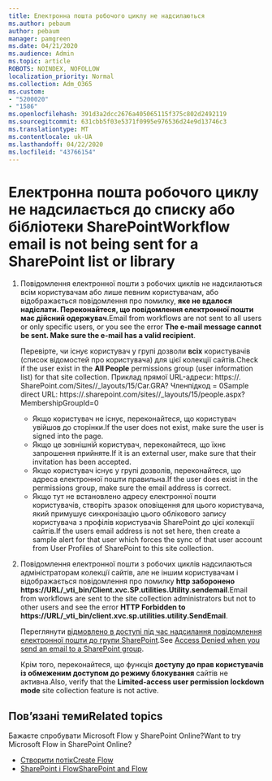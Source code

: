```yaml
---
title: Електронна пошта робочого циклу не надсилаються
ms.author: pebaum
author: pebaum
manager: pamgreen
ms.date: 04/21/2020
ms.audience: Admin
ms.topic: article
ROBOTS: NOINDEX, NOFOLLOW
localization_priority: Normal
ms.collection: Adm_O365
ms.custom:
- "5200020"
- "1586"
ms.openlocfilehash: 391d3a2dcc2676a405065115f375c802d2492119
ms.sourcegitcommit: 631cbb5f03e5371f0995e976536d24e9d13746c3
ms.translationtype: MT
ms.contentlocale: uk-UA
ms.lasthandoff: 04/22/2020
ms.locfileid: "43766154"
---
```

# <a name="workflow-email-is-not-being-sent-for-a-sharepoint-list-or-library"></a><span data-ttu-id="b9e05-102">Електронна пошта робочого циклу не надсилається до списку або бібліотеки SharePoint</span><span class="sxs-lookup"><span data-stu-id="b9e05-102">Workflow email is not being sent for a SharePoint list or library</span></span>

1. <span data-ttu-id="b9e05-103">Повідомлення електронної пошти з робочих циклів не надсилаються всім користувачам або лише певним користувачам, або відображається повідомлення про помилку, **яке не вдалося надіслати. Переконайтеся, що повідомлення електронної пошти має дійсний одержувач**.</span><span class="sxs-lookup"><span data-stu-id="b9e05-103">Email from workflows are not sent to all users or only specific users, or you see the error **The e-mail message cannot be sent. Make sure the e-mail has a valid recipient**.</span></span>

    <span data-ttu-id="b9e05-104">Перевірте, чи існує користувач у групі дозволи **всіх** користувачів (список відомостей про користувача) для цієї колекції сайтів.</span><span class="sxs-lookup"><span data-stu-id="b9e05-104">Check if the user exist in the **All People** permissions group (user information list) for that site collection.</span></span>  <span data-ttu-id="b9e05-105">Приклад прямої URL-адреси<tenant>: https://<sitename>. SharePoint.com/Sites//_layouts/15/Car.GRA? Членпідкод = 0</span><span class="sxs-lookup"><span data-stu-id="b9e05-105">Sample direct URL: https://<tenant>.sharepoint.com/sites/<sitename>/_layouts/15/people.aspx?MembershipGroupId=0</span></span>

    - <span data-ttu-id="b9e05-106">Якщо користувач не існує, переконайтеся, що користувач увійшов до сторінки.</span><span class="sxs-lookup"><span data-stu-id="b9e05-106">If the user does not exist, make sure the user is signed into the page.</span></span> 
    - <span data-ttu-id="b9e05-107">Якщо це зовнішній користувач, переконайтеся, що їхнє запрошення прийняте.</span><span class="sxs-lookup"><span data-stu-id="b9e05-107">If it is an external user, make sure that their invitation has been accepted.</span></span>
    - <span data-ttu-id="b9e05-108">Якщо користувач існує у групі дозволів, переконайтеся, що адреса електронної пошти правильна.</span><span class="sxs-lookup"><span data-stu-id="b9e05-108">If the user does exist in the permissions group, make sure the email address is correct.</span></span>
    - <span data-ttu-id="b9e05-109">Якщо тут не встановлено адресу електронної пошти користувачів, створіть зразок оповіщення для цього користувача, який примушує синхронізацію цього облікового запису користувача з профілів користувачів SharePoint до цієї колекції сайтів.</span><span class="sxs-lookup"><span data-stu-id="b9e05-109">If the users email address is not set here, then create a sample alert for that user which forces the sync of that user account from User Profiles of SharePoint to this site collection.</span></span>
 
2. <span data-ttu-id="b9e05-110">Повідомлення електронної пошти з робочих циклів надсилаються адміністраторам колекції сайтів, але не іншим користувачам і відображається повідомлення про помилку **http заборонено <span>https:</span>//URL/_vti_bin/Client.xvc.SP.utilities.Utility.sendemail**.</span><span class="sxs-lookup"><span data-stu-id="b9e05-110">Email from workflows are sent to the site collection administrators but not to other users and see the error **HTTP Forbidden to <span>https:</span>//URL/_vti_bin/client.xvc.sp.utilities.utility.SendEmail**.</span></span>
 

    <span data-ttu-id="b9e05-111">Переглянути [відмовлено в доступі під час надсилання повідомлення електронної пошти до групи SharePoint](https://docs.microsoft.com/sharepoint/support/sharing-and-permissions/access-denied-when-send-an-email-to-groups).</span><span class="sxs-lookup"><span data-stu-id="b9e05-111">See [Access Denied when you send an email to a SharePoint group](https://docs.microsoft.com/sharepoint/support/sharing-and-permissions/access-denied-when-send-an-email-to-groups).</span></span>

    <span data-ttu-id="b9e05-112">Крім того, переконайтеся, що функція **доступу до прав користувачів із обмеженим доступом до режиму блокування** сайтів не активна.</span><span class="sxs-lookup"><span data-stu-id="b9e05-112">Also, verify that the **Limited-access user permission lockdown mode** site collection feature is not active.</span></span>


## <a name="related-topics"></a><span data-ttu-id="b9e05-113">Пов’язані теми</span><span class="sxs-lookup"><span data-stu-id="b9e05-113">Related topics</span></span>
<span data-ttu-id="b9e05-114">Бажаєте спробувати Microsoft Flow у SharePoint Online?</span><span class="sxs-lookup"><span data-stu-id="b9e05-114">Want to try Microsoft Flow in SharePoint Online?</span></span>
- [<span data-ttu-id="b9e05-115">Створити потік</span><span class="sxs-lookup"><span data-stu-id="b9e05-115">Create Flow</span></span>](https://support.office.com/article/Create-a-flow-for-a-list-or-library-in-SharePoint-Online-or-OneDrive-for-Business-a9c3e03b-0654-46af-a254-20252e580d01) 
- [<span data-ttu-id="b9e05-116">SharePoint і Flow</span><span class="sxs-lookup"><span data-stu-id="b9e05-116">SharePoint and Flow</span></span>](https://flow.microsoft.com/blog/sharepoint-and-flow/) 


